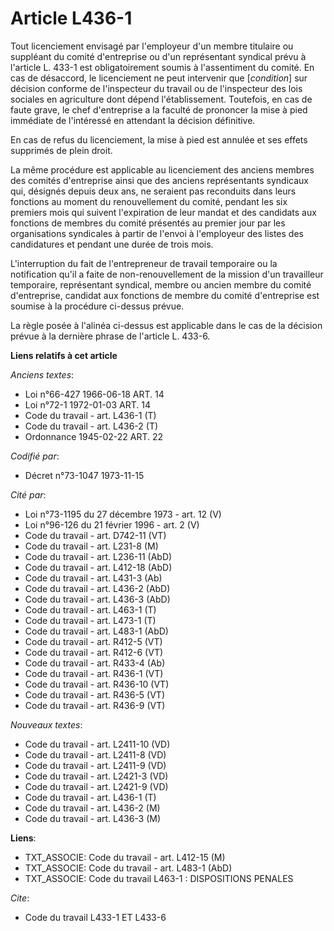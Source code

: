# Article L436-1

Tout licenciement envisagé par l'employeur d'un membre titulaire ou suppléant du comité d'entreprise ou d'un représentant
syndical prévu à l'article L. 433-1 est obligatoirement soumis à l'assentiment du comité. En cas de désaccord, le
licenciement ne peut intervenir que [*condition*] sur décision conforme de l'inspecteur du travail ou de l'inspecteur des
lois sociales en agriculture dont dépend l'établissement. Toutefois, en cas de faute grave, le chef d'entreprise a la faculté
de prononcer la mise à pied immédiate de l'intéressé en attendant la décision définitive.

En cas de refus du licenciement, la mise à pied est annulée et ses effets supprimés de plein droit.

La même procédure est applicable au licenciement des anciens membres des comités d'entreprise ainsi que des anciens
représentants syndicaux qui, désignés depuis deux ans, ne seraient pas reconduits dans leurs fonctions au moment du
renouvellement du comité, pendant les six premiers mois qui suivent l'expiration de leur mandat et des candidats aux
fonctions de membres du comité présentés au premier jour par les organisations syndicales à partir de l'envoi à l'employeur
des listes des candidatures et pendant une durée de trois mois.

L'interruption du fait de l'entrepreneur de travail temporaire ou la notification qu'il a faite de non-renouvellement de la
mission d'un travailleur temporaire, représentant syndical, membre ou ancien membre du comité d'entreprise, candidat aux
fonctions de membre du comité d'entreprise est soumise à la procédure ci-dessus prévue.

La règle posée à l'alinéa ci-dessus est applicable dans le cas de la décision prévue à la dernière phrase de l'article L.
433-6.

**Liens relatifs à cet article**

_Anciens textes_:

  - Loi n°66-427 1966-06-18 ART. 14
  - Loi n°72-1 1972-01-03 ART. 14
  - Code du travail - art. L436-1 (T)
  - Code du travail - art. L436-2 (T)
  - Ordonnance 1945-02-22 ART. 22

_Codifié par_:

  - Décret n°73-1047 1973-11-15

_Cité par_:

  - Loi n°73-1195 du 27 décembre 1973 - art. 12 (V)
  - Loi n°96-126 du 21 février 1996 - art. 2 (V)
  - Code du travail - art. D742-11 (VT)
  - Code du travail - art. L231-8 (M)
  - Code du travail - art. L236-11 (AbD)
  - Code du travail - art. L412-18 (AbD)
  - Code du travail - art. L431-3 (Ab)
  - Code du travail - art. L436-2 (AbD)
  - Code du travail - art. L436-3 (AbD)
  - Code du travail - art. L463-1 (T)
  - Code du travail - art. L473-1 (T)
  - Code du travail - art. L483-1 (AbD)
  - Code du travail - art. R412-5 (VT)
  - Code du travail - art. R412-6 (VT)
  - Code du travail - art. R433-4 (Ab)
  - Code du travail - art. R436-1 (VT)
  - Code du travail - art. R436-10 (VT)
  - Code du travail - art. R436-5 (VT)
  - Code du travail - art. R436-9 (VT)

_Nouveaux textes_:

  - Code du travail - art. L2411-10 (VD)
  - Code du travail - art. L2411-8 (VD)
  - Code du travail - art. L2411-9 (VD)
  - Code du travail - art. L2421-3 (VD)
  - Code du travail - art. L2421-9 (VD)
  - Code du travail - art. L436-1 (T)
  - Code du travail - art. L436-2 (M)
  - Code du travail - art. L436-3 (M)

**Liens**:

  - TXT_ASSOCIE: Code du travail - art. L412-15 (M)
  - TXT_ASSOCIE: Code du travail - art. L483-1 (AbD)
  - TXT_ASSOCIE: Code du travail L463-1 : DISPOSITIONS PENALES

_Cite_:

  - Code du travail L433-1 ET L433-6
